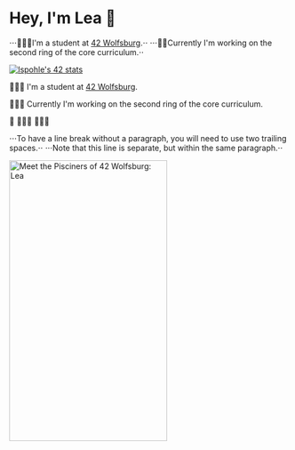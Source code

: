 # Hey, I'm Lea 🤗

⋅⋅⋅👩🏼‍🎓I'm a student at [42 Wolfsburg](https://42wolfsburg.de/).⋅⋅ 
⋅⋅⋅👩🏼‍Currently I'm working on the second ring of the core curriculum.⋅⋅

[![lspohle's 42 stats](https://badge42.vercel.app/api/v2/clc39o9vg00590flgbemnvaab/stats?cursusId=21&coalitionId=150)](https://github.com/JaeSeoKim/badge42) 

👩🏼‍🎓 I'm a student at [42 Wolfsburg](https://42wolfsburg.de/).

👩🏼‍💻 Currently I'm working on the second ring of the core curriculum.

🐴 🏃🏼‍♀️ 🚴🏼‍♀️


⋅⋅⋅To have a line break without a paragraph, you will need to use two trailing spaces.⋅⋅
⋅⋅⋅Note that this line is separate, but within the same paragraph.⋅⋅

<a href="http://www.youtube.com/watch?feature=player_embedded&v=ewsp9ctfadk
" target="_blank"><img src="http://img.youtube.com/vi/ewsp9ctfadk/0.jpg" 
alt="Meet the Pisciners of 42 Wolfsburg: Lea" width="75%" height="36%" /></a>
